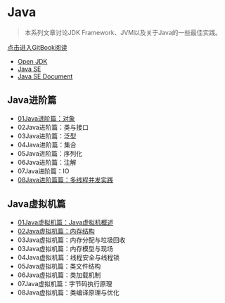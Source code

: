 # Java

>本系列文章讨论JDK Framework、JVM以及关于Java的一些最佳实践。

[点击进入GitBook阅读](https://guoxiaoxing.gitbooks.io/java/content/)

- [Open JDK](http://openjdk.java.net/)
- [Java SE](http://www.oracle.com/technetwork/java/javase/overview/index.html)
- [Java SE Document](http://docs.oracle.com/javase/8/)

## Java进阶篇

- [01Java进阶篇：对象](https://github.com/guoxiaoxing/java/blob/master/doc/Java进阶篇/01Java进阶篇：对象.md)
- 02Java进阶篇：类与接口
- 03Java进阶篇：泛型
- 04Java进阶篇：集合
- 05Java进阶篇：序列化
- 06Java进阶篇：注解
- 07Java进阶篇：IO
- [08Java进阶篇篇：多线程并发实践](https://github.com/guoxiaoxing/java/blob/master/doc/Java进阶篇/08Java进阶篇：多线程并发实践.md)

## Java虚拟机篇

- [01Java虚拟机篇：Java虚拟机概述](https://github.com/guoxiaoxing/java/blob/master/doc/Java虚拟机篇/01Java虚拟机篇：Java虚拟机概述.md)
- [02Java虚拟机篇：内存结构](https://github.com/guoxiaoxing/java/blob/master/doc/Java虚拟机篇/02Java虚拟机篇：内存结构.md)
- 03Java虚拟机篇：内存分配与垃圾回收
- 03Java虚拟机篇：内存模型与现场
- 04Java虚拟机篇：线程安全与线程锁
- 05Java虚拟机篇：类文件结构
- 06Java虚拟机篇：类加载机制
- 07Java虚拟机篇：字节码执行原理
- 08Java虚拟机篇：类编译原理与优化